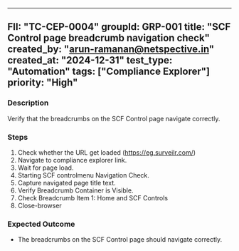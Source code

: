 ---
  FII: "TC-CEP-0004"
  groupId: GRP-001
  title: "SCF Control page breadcrumb navigation check"
  created_by: "arun-ramanan@netspective.in"
  created_at:  "2024-12-31"
  test_type: "Automation"
  tags: ["Compliance Explorer"] 
  priority: "High"
  ---

  ### Description
  Verify that the breadcrumbs on the SCF Control page navigate correctly.

  ### Steps
  1. Check whether the URL get loaded (https://eg.surveilr.com/)
  2. Navigate to compliance explorer link.
  3. Wait for page load.
  4. Starting SCF controlmenu Navigation Check.
  5. Capture navigated page title text.
  6. Verify Breadcrumb Container is Visible.
  7. Check Breadcrumb Item 1: Home and SCF Controls
  8. Close-browser
    
  ### Expected Outcome
  -   The breadcrumbs on the SCF Control page  should navigate correctly.